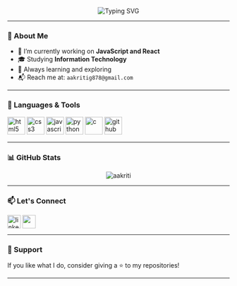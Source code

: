 <!-- GitHub Profile README for Aakriti -->


<p align="center">
  <img src="https://readme-typing-svg.demolab.com?font=Fira+Code&size=22&pause=1000&center=true&vCenter=true&width=435&lines=Hello,+World!;it's+me+Aakriti;" alt="Typing SVG" />
</p>

---

### 🌟 About Me

- 🔭 I’m currently working on **JavaScript and React**  
- 🎓 Studying **Information Technology**  
- 🌱 Always learning and exploring    
- 📬 Reach me at: `aakritig878@gmail.com`  

---

### 🚀 Languages & Tools

<p align="left">
  <img src="https://cdn.jsdelivr.net/gh/devicons/devicon/icons/html5/html5-original.svg" height="40" alt="html5" />
  <img src="https://cdn.jsdelivr.net/gh/devicons/devicon/icons/css3/css3-original.svg" height="40" alt="css3" />
  <img src="https://cdn.jsdelivr.net/gh/devicons/devicon/icons/javascript/javascript-original.svg" height="40" alt="javascript" />
  <img src="https://cdn.jsdelivr.net/gh/devicons/devicon/icons/python/python-original.svg" height="40" alt="python" />
  <img src="https://cdn.jsdelivr.net/gh/devicons/devicon/icons/c/c-original.svg" height="40" alt="c" />
  <img src="https://cdn.jsdelivr.net/gh/devicons/devicon/icons/github/github-original.svg" height="40" alt="github" />
</p>

---

### 📊 GitHub Stats
<p align="center">
  <img src="https://github-readme-streak-stats.herokuapp.com/?user=aakriti&theme=radical" alt="aakriti" />
</p>

---

### 📫 Let's Connect

<p align="left">
  <a href="https://www.linkedin.com/in/aakriti-gautam-86632a332/overlay/about-this-profile/?lipi=urn%3Ali%3Apage%3Ad_flagship3_profile_view_base%3BscRemMErQX6KFm7HJVMh%2Bg%3D%3D" target="blank"><img align="center" src="https://cdn.jsdelivr.net/gh/devicons/devicon/icons/linkedin/linkedin-original.svg" alt="linkedin" height="30" /></a>
  <a href="aakritig878@gmail.com"><img align="center" src="https://img.icons8.com/color/48/000000/gmail.png" height="30" /></a>
</p>

---


### 💖 Support

If you like what I do, consider giving a ⭐ to my repositories!

---
